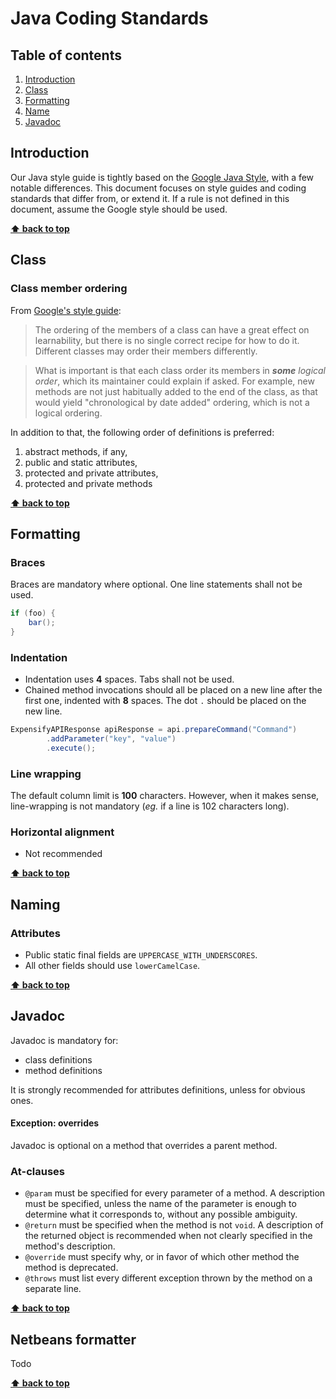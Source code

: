# Java Coding Standards

## Table of contents

1. [Introduction](#introduction)
2. [Class](#class)
3. [Formatting](#formatting)
4. [Name](#naming)
5. [Javadoc](#javadoc)
 
## Introduction

Our Java style guide is tightly based on the [Google Java Style](https://google-styleguide.googlecode.com/svn/trunk/javaguide.html), with a few notable differences. This document focuses on style guides and coding standards that differ from, or extend it. If a rule is not defined in this document, assume the Google style should be used.

**[⬆ back to top](#table-of-contents)**

## Class

### Class member ordering

From [Google's style guide](https://google-styleguide.googlecode.com/svn/trunk/javaguide.html#s3.4.2-class-member-ordering):
> The ordering of the members of a class can have a great effect on learnability, but there is no single correct recipe for how to do it. Different classes may order their members differently.

> What is important is that each class order its members in ___some___ _logical order_, which its maintainer could explain if asked. For example, new methods are not just habitually added to the end of the class, as that would yield "chronological by date added" ordering, which is not a logical ordering.

In addition to that, the following order of definitions is preferred:

1. abstract methods, if any,
2. public and static attributes,
3. protected and private attributes,
4.  protected and private methods

**[⬆ back to top](#table-of-contents)**

## Formatting

### Braces

Braces are mandatory where optional. One line statements shall not be used.

```java
if (foo) {
    bar();}
```

### Indentation

- Indentation uses __4__ spaces. Tabs shall not be used.
- Chained method invocations should all be placed on a new line after the first one, indented with __8__ spaces. The dot `.` should be placed on the new line.

```java
ExpensifyAPIResponse apiResponse = api.prepareCommand("Command")
        .addParameter("key", "value")
        .execute();
```

### Line wrapping

The default column limit is __100__ characters. However, when it makes sense, line-wrapping is not mandatory (_eg._ if a line is 102 characters long).

### Horizontal alignment
- Not recommended

**[⬆ back to top](#table-of-contents)**

## Naming

### Attributes

- Public static final fields are `UPPERCASE_WITH_UNDERSCORES`.
- All other fields should use `lowerCamelCase`.

**[⬆ back to top](#table-of-contents)**

## Javadoc

Javadoc is mandatory for:

- class definitions
- method definitions

It is strongly recommended for attributes definitions, unless for obvious ones.

#### Exception: overrides
Javadoc is optional on a method that overrides a parent method.

### At-clauses

- `@param` must be specified for every parameter of a method. A description must be specified, unless the name of the parameter is enough to determine what it corresponds to, without any possible ambiguity.
- `@return` must be specified when the method is not `void`. A description of the returned object is recommended when not clearly specified in the method's description.
- `@override` must specify why, or in favor of which other method the method is deprecated.
- `@throws` must list every different exception thrown by the method on a separate line.

**[⬆ back to top](#table-of-contents)**

## Netbeans formatter

Todo

**[⬆ back to top](#table-of-contents)**